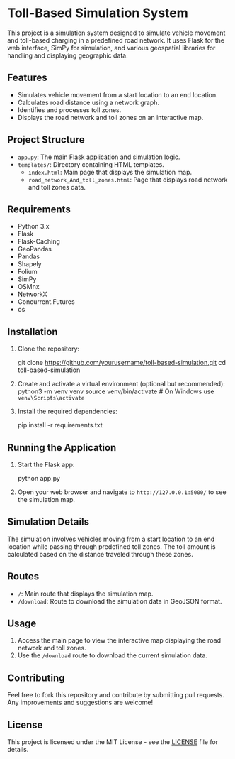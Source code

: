 
# Toll-Based Simulation System

This project is a simulation system designed to simulate vehicle movement and toll-based charging in a predefined road network. It uses Flask for the web interface, SimPy for simulation, and various geospatial libraries for handling and displaying geographic data.

## Features

- Simulates vehicle movement from a start location to an end location.
- Calculates road distance using a network graph.
- Identifies and processes toll zones.
- Displays the road network and toll zones on an interactive map.

## Project Structure

- `app.py`: The main Flask application and simulation logic.
- `templates/`: Directory containing HTML templates.
  - `index.html`: Main page that displays the simulation map.
  - `road_network_And_toll_zones.html`: Page that displays road network and toll zones data.

## Requirements

- Python 3.x
- Flask
- Flask-Caching
- GeoPandas
- Pandas
- Shapely
- Folium
- SimPy
- OSMnx
- NetworkX
- Concurrent.Futures
- os

## Installation

1. Clone the repository:

    git clone https://github.com/yourusername/toll-based-simulation.git
    cd toll-based-simulation


2. Create and activate a virtual environment (optional but recommended):
    python3 -m venv venv
    source venv/bin/activate  # On Windows use `venv\Scripts\activate`
    

3. Install the required dependencies:
    
    pip install -r requirements.txt
    

## Running the Application

1. Start the Flask app:
    
    python app.py
    

2. Open your web browser and navigate to `http://127.0.0.1:5000/` to see the simulation map.

## Simulation Details

The simulation involves vehicles moving from a start location to an end location while passing through predefined toll zones. The toll amount is calculated based on the distance traveled through these zones. 

## Routes

- `/`: Main route that displays the simulation map.
- `/download`: Route to download the simulation data in GeoJSON format.

## Usage

1. Access the main page to view the interactive map displaying the road network and toll zones.
2. Use the `/download` route to download the current simulation data.

## Contributing

Feel free to fork this repository and contribute by submitting pull requests. Any improvements and suggestions are welcome!

## License

This project is licensed under the MIT License - see the [LICENSE](LICENSE) file for details.
